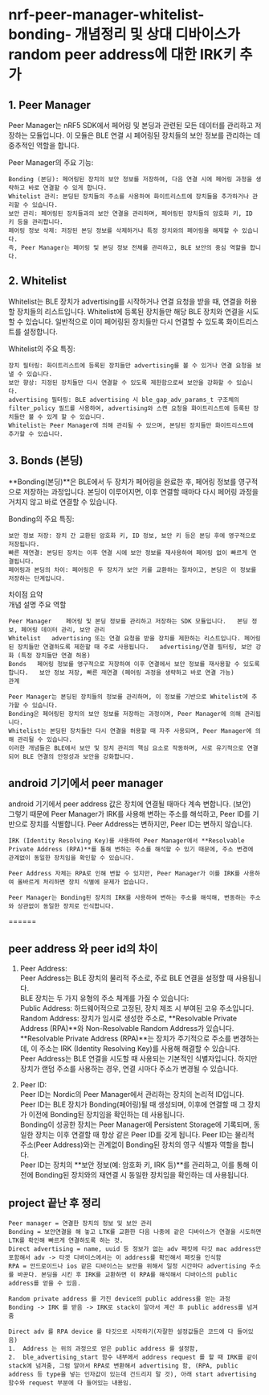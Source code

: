 # nrf-peer-manager-whitelist-bonding- 개념정리 및 상대 디바이스가 random peer address에 대한 IRK키 추가 


## 1. Peer Manager
Peer Manager는 nRF5 SDK에서 페어링 및 본딩과 관련된 모든 데이터를 관리하고 저장하는 모듈입니다. 이 모듈은 BLE 연결 시 페어링된 장치들의 보안 정보를 관리하는 데 중추적인 역할을 합니다.  

Peer Manager의 주요 기능:  
```
Bonding (본딩): 페어링된 장치의 보안 정보를 저장하여, 다음 연결 시에 페어링 과정을 생략하고 바로 연결할 수 있게 합니다.  
Whitelist 관리: 본딩된 장치들의 주소를 사용하여 화이트리스트에 장치들을 추가하거나 관리할 수 있습니다.  
보안 관리: 페어링된 장치들과의 보안 연결을 관리하며, 페어링된 장치들의 암호화 키, ID 키 등을 관리합니다.  
페어링 정보 삭제: 저장된 본딩 정보를 삭제하거나 특정 장치와의 페어링을 해제할 수 있습니다.   
즉, Peer Manager는 페어링 및 본딩 정보 전체를 관리하고, BLE 보안의 중심 역할을 합니다.  
```
## 2. Whitelist  
Whitelist는 BLE 장치가 advertising를 시작하거나 연결 요청을 받을 때, 연결을 허용할 장치들의 리스트입니다. Whitelist에 등록된 장치들만 해당 BLE 장치와 연결을 시도할 수 있습니다. 일반적으로 이미 페어링된 장치들만 다시 연결할 수 있도록 화이트리스트를 설정합니다.  

Whitelist의 주요 특징:  
```
장치 필터링: 화이트리스트에 등록된 장치들만 advertising를 볼 수 있거나 연결 요청을 보낼 수 있습니다.   
보안 향상: 지정된 장치들만 다시 연결할 수 있도록 제한함으로써 보안을 강화할 수 있습니다.  
advertising 필터링: BLE advertising 시 ble_gap_adv_params_t 구조체의 filter_policy 필드를 사용하여, advertising와 스캔 요청을 화이트리스트에 등록된 장치들만 볼 수 있게 할 수 있습니다.  
Whitelist는 Peer Manager에 의해 관리될 수 있으며, 본딩된 장치들만 화이트리스트에 추가할 수 있습니다.  
```

## 3. Bonds (본딩)  
**Bonding(본딩)**은 BLE에서 두 장치가 페어링을 완료한 후, 페어링 정보를 영구적으로 저장하는 과정입니다. 본딩이 이루어지면, 이후 연결할 때마다 다시 페어링 과정을 거치지 않고 바로 연결할 수 있습니다.  

Bonding의 주요 특징:  
```
보안 정보 저장: 장치 간 교환된 암호화 키, ID 정보, 보안 키 등은 본딩 후에 영구적으로 저장됩니다.   
빠른 재연결: 본딩된 장치는 이후 연결 시에 보안 정보를 재사용하여 페어링 없이 빠르게 연결됩니다.
페어링과 본딩의 차이: 페어링은 두 장치가 보안 키를 교환하는 절차이고, 본딩은 이 정보를 저장하는 단계입니다.
```
차이점 요약  
개념	설명	주요 역할  
```
Peer Manager	페어링 및 본딩 정보를 관리하고 저장하는 SDK 모듈입니다.	본딩 정보, 페어링 데이터 관리, 보안 관리
Whitelist	advertising 또는 연결 요청을 받을 장치를 제한하는 리스트입니다. 페어링된 장치들만 연결하도록 제한할 때 주로 사용됩니다.	advertising/연결 필터링, 보안 강화 (특정 장치들만 연결 허용)
Bonds	페어링 정보를 영구적으로 저장하여 이후 연결에서 보안 정보를 재사용할 수 있도록 합니다.	보안 정보 저장, 빠른 재연결 (페어링 과정을 생략하고 바로 연결 가능)
관계
```
```
Peer Manager는 본딩된 장치들의 정보를 관리하며, 이 정보를 기반으로 Whitelist에 추가할 수 있습니다.
Bonding은 페어링된 장치의 보안 정보를 저장하는 과정이며, Peer Manager에 의해 관리됩니다.
Whitelist는 본딩된 장치들만 다시 연결을 허용할 때 자주 사용되며, Peer Manager에 의해 관리될 수 있습니다.
이러한 개념들은 BLE에서 보안 및 장치 관리의 핵심 요소로 작동하며, 서로 유기적으로 연결되어 BLE 연결의 안정성과 보안을 강화합니다.
```



## android 기기에서 peer manager

android 기기에서 peer address 값은 장치에 연결될 때마다 계속 변합니다. (보안)  
그렇기 때문에 Peer Manager가 IRK를 사용해 변하는 주소를 해석하고, Peer ID를 기반으로 장치를 식별합니다. Peer Address는 변하지만, Peer ID는 변하지 않습니다.
```
IRK (Identity Resolving Key)를 사용하여 Peer Manager에서 **Resolvable Private Address (RPA)**를 통해 변하는 주소를 해석할 수 있기 때문에, 주소 변경에 관계없이 동일한 장치임을 확인할 수 있습니다.

Peer Address 자체는 RPA로 인해 변할 수 있지만, Peer Manager가 이를 IRK를 사용하여 올바르게 처리하면 장치 식별에 문제가 없습니다.

Peer Manager는 Bonding된 장치의 IRK를 사용하여 변하는 주소를 해석해, 변동하는 주소와 상관없이 동일한 장치로 인식합니다.
```

======
## peer address 와 peer id의 차이 
1. Peer Address:  
Peer Address는 BLE 장치의 물리적 주소로, 주로 BLE 연결을 설정할 때 사용됩니다.  
BLE 장치는 두 가지 유형의 주소 체계를 가질 수 있습니다:  
Public Address: 하드웨어적으로 고정된, 장치 제조 시 부여된 고유 주소입니다.  
Random Address: 장치가 임시로 생성한 주소로, **Resolvable Private Address (RPA)**와 Non-Resolvable Random Address가 있습니다.  
**Resolvable Private Address (RPA)**는 장치가 주기적으로 주소를 변경하는데, 이 주소는 IRK (Identity Resolving Key)를 사용해 해결할 수 있습니다.  
Peer Address는 BLE 연결을 시도할 때 사용되는 기본적인 식별자입니다. 하지만 장치가 랜덤 주소를 사용하는 경우, 연결 시마다 주소가 변경될 수 있습니다.  





2. Peer ID:  
Peer ID는 Nordic의 Peer Manager에서 관리하는 장치의 논리적 ID입니다.  
Peer ID는 BLE 장치가 Bonding(페어링)될 때 생성되며, 이후에 연결할 때 그 장치가 이전에 Bonding된 장치임을 확인하는 데 사용됩니다.  
Bonding이 성공한 장치는 Peer Manager에 Persistent Storage에 기록되며, 동일한 장치는 이후 연결할 때 항상 같은 Peer ID를 갖게 됩니다. Peer ID는 물리적 주소(Peer Address)와는 관계없이 Bonding된 장치의 영구 식별자 역할을 합니다.  
Peer ID는 장치의 **보안 정보(예: 암호화 키, IRK 등)**를 관리하고, 이를 통해 이전에 Bonding된 장치와의 재연결 시 동일한 장치임을 확인하는 데 사용됩니다.  

## project 끝난 후 정리 

```
Peer manager = 연결한 장치의 정보 및 보안 관리  
Bonding = 보안연결을 해 놓고 LTK를 교환한 다음 나중에 같은 디바이스가 연결을 시도하면 LTK를 확인해 빠르게 연결하도록 하는 것.  
Direct advertising = name, uuid 등 정보가 없는 adv 패킷에 타깃 mac address만 포함해서 adv -> 타겟 디바이스에서는 이 address를 확인해서 패킷을 인식함  
RPA = 안드로이드나 ios 같은 디바이스는 보안을 위해서 일정 시간마다 advertising 주소를 바꾼다. 본딩을 시킨 후 IRK를 교환하면 이 RPA를 해석해서 디바이스의 public address를 얻을 수 있음.   

Random private address 를 가진 device의 public address를 얻는 과정  
Bonding -> IRK 를 받음 -> IRK로 stack이 알아서 계산 후 public address를 넘겨줌  
  
Direct adv 를 RPA device 를 타깃으로 시작하기(자잘한 설정값들은 코드에 다 들어있음)  
1.	Address 는 위의 과정으로 얻은 public address 를 설정함,   
2.	ble_advertising_start 함수 내부에서 address request 를 할 때 IRK를 같이 stack에 넘겨줌, 그럼 알아서 RPA로 변환해서 advertising 함, (RPA, public address 등 type을 넣는 인자값이 있는데 건드리지 말 것), 아래 start advertising 함수와 request 부분에 다 들어있는 내용임.   

```


  
